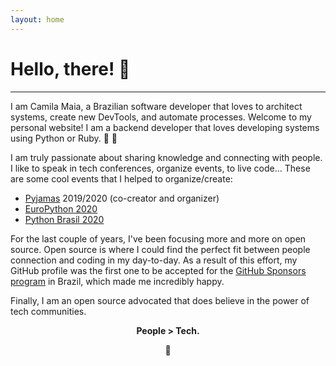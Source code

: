 ```yaml
---
layout: home
---
```


# Hello, there! 👋
<hr class="dotted">

I am Camila Maia, a Brazilian software developer that loves to architect systems, create new
DevTools, and automate processes. Welcome to my personal website! I am a backend developer that
loves developing systems using Python or Ruby. 🐍 💎

I am truly passionate about sharing knowledge and connecting with people. I like to speak in tech conferences, organize events, to live code… These are some cool events that I helped to
organize/create:

- [Pyjamas](https://pyjamas.live) 2019/2020 (co-creator and organizer)
- [EuroPython 2020](https://ep2020.europython.eu)
- [Python Brasil 2020](https://2020.pythonbrasil.org.br)

For the last couple of years, I've been focusing more and more on open source. Open source is where
I could find the perfect fit between people connection and coding in my day-to-day. As a result of
this effort, my GitHub profile was the first one to be accepted for the
[GitHub Sponsors program](https://github.com/sponsors) in Brazil, which made me incredibly happy.

Finally, I am an open source advocated that does believe in the power of tech communities.

<div align="center">
  <p><strong> People > Tech. </strong></p>
  <p> 💜 </p>
</div>
